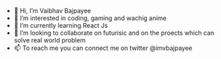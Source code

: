 - 👋 Hi, I’m Vaibhav Bajpayee
- 👀 I’m interested in coding, gaming and wachig anime
- 🌱 I’m currently learning React Js
- 💞️ I’m looking to collaborate on futurisic and on the proects which can solve real world problem
- 📫 To reach me you can connect me on twitter @imvbajpayee

<!---
Vibs21/Vibs21 is a ✨ special ✨ repository because its `README.md` (this file) appears on your GitHub profile.
You can click the Preview link to take a look at your changes.
--->
